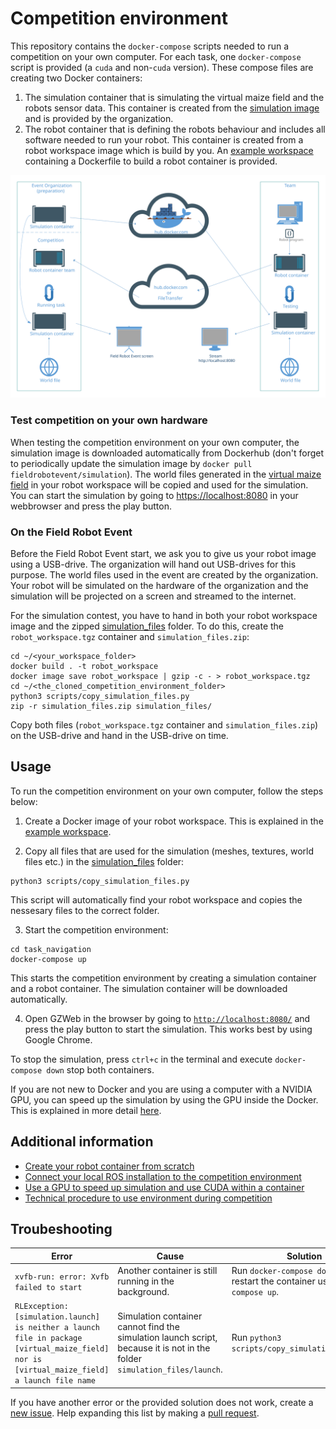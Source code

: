 # Competition environment
This repository contains the `docker-compose` scripts needed to run a competition on your own computer. For each task, one `docker-compose` script is provided (a `cuda` and non-`cuda` version). These compose files are creating two Docker containers:

1. The simulation container that is simulating the virtual maize field and the robots sensor data. This container is created from the [simulation image](https://hub.docker.com/r/fieldrobotevent/simulation) and is provided by the organization. 
2. The robot container that is defining the robots behaviour and includes all software needed to run your robot. This container is created from a robot workspace image which is build by you. An [example workspace](https://github.com/FieldRobotEvent/example_ws) containing a Dockerfile to build a robot container is provided.

<img src="doc/docker_container_structure.svg" alt="Docker Container structure">

### Test competition on your own hardware
When testing the competition environment on your own computer, the simulation image is downloaded automatically from Dockerhub (don't forget to periodically update the simulation image by `docker pull fieldrobotevent/simulation`). The world files generated in the [virtual maize field](https://github.com/FieldRobotEvent/virtual_maize_field) in your robot workspace will be copied and used for the simulation. You can start the simulation by going to [https://localhost:8080](https://localhost:8080) in your webbrowser and press the play button.

### On the Field Robot Event
Before the Field Robot Event start, we ask you to give us your robot image using a USB-drive. The organization will hand out USB-drives for this purpose.  The world files used in the event are created by the organization. Your robot will be simulated on the hardware of the organization and the simulation will be projected on a screen and streamed to the internet.

For the simulation contest, you have to hand in both your robot workspace image and the zipped [simulation_files](/simulation_files) folder. To do this, create the `robot_workspace.tgz` container and `simulation_files.zip`: 
```
cd ~/<your_workspace_folder>
docker build . -t robot_workspace
docker image save robot_workspace | gzip -c - > robot_workspace.tgz
cd ~/<the_cloned_competition_environment_folder>
python3 scripts/copy_simulation_files.py
zip -r simulation_files.zip simulation_files/
```

Copy both files (`robot_workspace.tgz` container and `simulation_files.zip`) on the USB-drive and hand in the USB-drive on time. 

## Usage
To run the competition environment on your own computer, follow the steps below:
1. Create a Docker image of your robot workspace. This is explained in the [example workspace](https://github.com/FieldRobotEvent/example_ws).
   
2. Copy all files that are used for the simulation (meshes, textures, world files etc.) in the [simulation_files](/simulation_files) folder:
```commandline
python3 scripts/copy_simulation_files.py
```
This script will automatically find your robot workspace and copies the nessesary files to the correct folder.

3. Start the competition environment:
```commandline
cd task_navigation
docker-compose up
```
This starts the competition environment by creating a simulation container and a robot container. The simulation container will be downloaded automatically. 

4. Open GZWeb in the browser by going to [`http://localhost:8080/`](http://localhost:8080/) and press the play button to start the simulation. This works best by using Google Chrome.

To stop the simulation, press `ctrl+c` in the terminal and execute `docker-compose down` stop both containers. 

If you are not new to Docker and you are using a computer with a NVIDIA GPU, you can speed up the simulation by using the GPU inside the Docker. This is explained in more detail [here](doc/use_gpu_in_docker.md).

## Additional information
* [Create your robot container from scratch](doc/create_from_scratch.md)
* [Connect your local ROS installation to the competition environment](doc/connect_ros_to_containers.md)
* [Use a GPU to speed up simulation and use CUDA within a container](doc/use_gpu_in_docker.md)
* [Technical procedure to use environment during competition](doc/competition_procedure.md)

## Troubeshooting

| Error | Cause | Solution |
|---|---| --- |
| `xvfb-run: error: Xvfb failed to start` | Another container is still running in the background. | Run `docker-compose down` and restart the container using `docker-compose up`. |
| `RLException: [simulation.launch] is neither a launch file in package [virtual_maize_field] nor is [virtual_maize_field] a launch file name` | Simulation container cannot find the simulation launch script, because it is not in the folder `simulation_files/launch`. | Run `python3 scripts/copy_simulation_files.py`. |

If you have another error or the provided solution does not work, create a [new issue](https://github.com/FieldRobotEvent/competition_environment/issues). Help expanding this list by making a [pull request](https://github.com/FieldRobotEvent/competition_environment/pulls).
